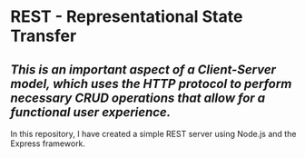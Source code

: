 # **REST - Representational State Transfer** 

## *This is an important aspect of a Client-Server model, which uses the HTTP protocol to perform necessary CRUD operations that allow for a functional user experience.*

In this repository, I have created a simple REST server using Node.js and the Express framework. 
